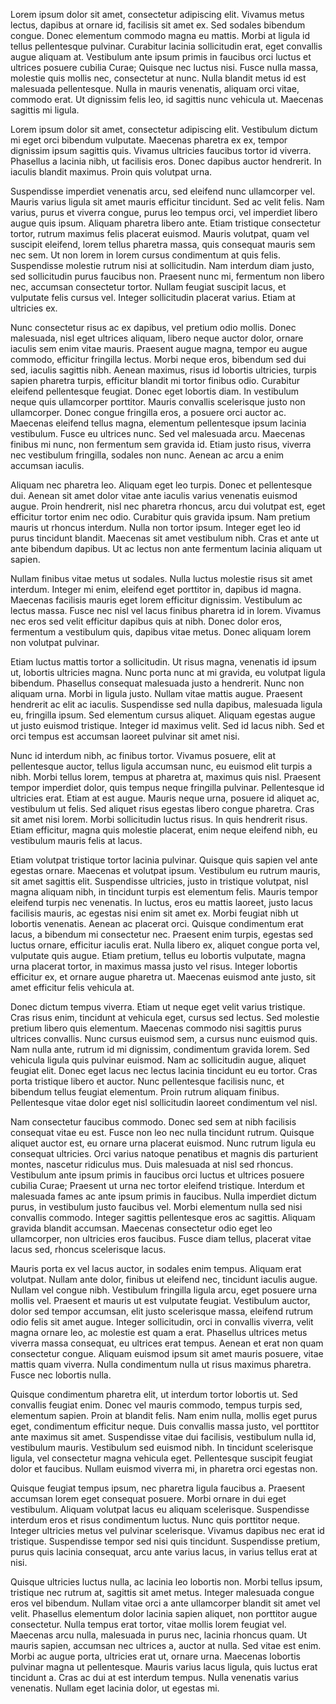 Lorem ipsum dolor sit amet, consectetur adipiscing elit. Vivamus metus lectus, dapibus at ornare id, facilisis sit amet ex. Sed sodales bibendum congue. Donec elementum commodo magna eu mattis. Morbi at ligula id tellus pellentesque pulvinar. Curabitur lacinia sollicitudin erat, eget convallis augue aliquam at. Vestibulum ante ipsum primis in faucibus orci luctus et ultrices posuere cubilia Curae; Quisque nec luctus nisi. Fusce nulla massa, molestie quis mollis nec, consectetur at nunc. Nulla blandit metus id est malesuada pellentesque. Nulla in mauris venenatis, aliquam orci vitae, commodo erat. Ut dignissim felis leo, id sagittis nunc vehicula ut. Maecenas sagittis mi ligula.

Lorem ipsum dolor sit amet, consectetur adipiscing elit. Vestibulum dictum mi eget orci bibendum vulputate. Maecenas pharetra ex ex, tempor dignissim ipsum sagittis quis. Vivamus ultricies faucibus tortor id viverra. Phasellus a lacinia nibh, ut facilisis eros. Donec dapibus auctor hendrerit. In iaculis blandit maximus. Proin quis volutpat urna.

Suspendisse imperdiet venenatis arcu, sed eleifend nunc ullamcorper vel. Mauris varius ligula sit amet mauris efficitur tincidunt. Sed ac velit felis. Nam varius, purus et viverra congue, purus leo tempus orci, vel imperdiet libero augue quis ipsum. Aliquam pharetra libero ante. Etiam tristique consectetur tortor, rutrum maximus felis placerat euismod. Mauris volutpat, quam vel suscipit eleifend, lorem tellus pharetra massa, quis consequat mauris sem nec sem. Ut non lorem in lorem cursus condimentum at quis felis. Suspendisse molestie rutrum nisi at sollicitudin. Nam interdum diam justo, sed sollicitudin purus faucibus non. Praesent nunc mi, fermentum non libero nec, accumsan consectetur tortor. Nullam feugiat suscipit lacus, et vulputate felis cursus vel. Integer sollicitudin placerat varius. Etiam at ultricies ex.

Nunc consectetur risus ac ex dapibus, vel pretium odio mollis. Donec malesuada, nisl eget ultrices aliquam, libero neque auctor dolor, ornare iaculis sem enim vitae mauris. Praesent augue magna, tempor eu augue commodo, efficitur fringilla lectus. Morbi neque eros, bibendum sed dui sed, iaculis sagittis nibh. Aenean maximus, risus id lobortis ultricies, turpis sapien pharetra turpis, efficitur blandit mi tortor finibus odio. Curabitur eleifend pellentesque feugiat. Donec eget lobortis diam. In vestibulum neque quis ullamcorper porttitor. Mauris convallis scelerisque justo non ullamcorper. Donec congue fringilla eros, a posuere orci auctor ac. Maecenas eleifend tellus magna, elementum pellentesque ipsum lacinia vestibulum. Fusce eu ultrices nunc. Sed vel malesuada arcu. Maecenas finibus mi nunc, non fermentum sem gravida id. Etiam justo risus, viverra nec vestibulum fringilla, sodales non nunc. Aenean ac arcu a enim accumsan iaculis.

Aliquam nec pharetra leo. Aliquam eget leo turpis. Donec et pellentesque dui. Aenean sit amet dolor vitae ante iaculis varius venenatis euismod augue. Proin hendrerit, nisl nec pharetra rhoncus, arcu dui volutpat est, eget efficitur tortor enim nec odio. Curabitur quis gravida ipsum. Nam pretium mauris ut rhoncus interdum. Nulla non tortor ipsum. Integer eget leo id purus tincidunt blandit. Maecenas sit amet vestibulum nibh. Cras et ante ut ante bibendum dapibus. Ut ac lectus non ante fermentum lacinia aliquam ut sapien.

Nullam finibus vitae metus ut sodales. Nulla luctus molestie risus sit amet interdum. Integer mi enim, eleifend eget porttitor in, dapibus id magna. Maecenas facilisis mauris eget lorem efficitur dignissim. Vestibulum ac lectus massa. Fusce nec nisl vel lacus finibus pharetra id in lorem. Vivamus nec eros sed velit efficitur dapibus quis at nibh. Donec dolor eros, fermentum a vestibulum quis, dapibus vitae metus. Donec aliquam lorem non volutpat pulvinar.

Etiam luctus mattis tortor a sollicitudin. Ut risus magna, venenatis id ipsum ut, lobortis ultricies magna. Nunc porta nunc at mi gravida, eu volutpat ligula bibendum. Phasellus consequat malesuada justo a hendrerit. Nunc non aliquam urna. Morbi in ligula justo. Nullam vitae mattis augue. Praesent hendrerit ac elit ac iaculis. Suspendisse sed nulla dapibus, malesuada ligula eu, fringilla ipsum. Sed elementum cursus aliquet. Aliquam egestas augue ut justo euismod tristique. Integer id maximus velit. Sed id lacus nibh. Sed et orci tempus est accumsan laoreet pulvinar sit amet nisi.

Nunc id interdum nibh, ac finibus tortor. Vivamus posuere, elit at pellentesque auctor, tellus ligula accumsan nunc, eu euismod elit turpis a nibh. Morbi tellus lorem, tempus at pharetra at, maximus quis nisl. Praesent tempor imperdiet dolor, quis tempus neque fringilla pulvinar. Pellentesque id ultricies erat. Etiam at est augue. Mauris neque urna, posuere id aliquet ac, vestibulum ut felis. Sed aliquet risus egestas libero congue pharetra. Cras sit amet nisi lorem. Morbi sollicitudin luctus risus. In quis hendrerit risus. Etiam efficitur, magna quis molestie placerat, enim neque eleifend nibh, eu vestibulum mauris felis at lacus.

Etiam volutpat tristique tortor lacinia pulvinar. Quisque quis sapien vel ante egestas ornare. Maecenas et volutpat ipsum. Vestibulum eu rutrum mauris, sit amet sagittis elit. Suspendisse ultricies, justo in tristique volutpat, nisl magna aliquam nibh, in tincidunt turpis est elementum felis. Mauris tempor eleifend turpis nec venenatis. In luctus, eros eu mattis laoreet, justo lacus facilisis mauris, ac egestas nisi enim sit amet ex. Morbi feugiat nibh ut lobortis venenatis. Aenean ac placerat orci. Quisque condimentum erat lacus, a bibendum mi consectetur nec. Praesent enim turpis, egestas sed luctus ornare, efficitur iaculis erat. Nulla libero ex, aliquet congue porta vel, vulputate quis augue. Etiam pretium, tellus eu lobortis vulputate, magna urna placerat tortor, in maximus massa justo vel risus. Integer lobortis efficitur ex, et ornare augue pharetra ut. Maecenas euismod ante justo, sit amet efficitur felis vehicula at.

Donec dictum tempus viverra. Etiam ut neque eget velit varius tristique. Cras risus enim, tincidunt at vehicula eget, cursus sed lectus. Sed molestie pretium libero quis elementum. Maecenas commodo nisi sagittis purus ultrices convallis. Nunc cursus euismod sem, a cursus nunc euismod quis. Nam nulla ante, rutrum id mi dignissim, condimentum gravida lorem. Sed vehicula ligula quis pulvinar euismod. Nam ac sollicitudin augue, aliquet feugiat elit. Donec eget lacus nec lectus lacinia tincidunt eu eu tortor. Cras porta tristique libero et auctor. Nunc pellentesque facilisis nunc, et bibendum tellus feugiat elementum. Proin rutrum aliquam finibus. Pellentesque vitae dolor eget nisl sollicitudin laoreet condimentum vel nisl.

Nam consectetur faucibus commodo. Donec sed sem at nibh facilisis consequat vitae eu est. Fusce non leo nec nulla tincidunt rutrum. Quisque aliquet auctor est, eu ornare urna placerat euismod. Nunc rutrum ligula eu consequat ultricies. Orci varius natoque penatibus et magnis dis parturient montes, nascetur ridiculus mus. Duis malesuada at nisl sed rhoncus. Vestibulum ante ipsum primis in faucibus orci luctus et ultrices posuere cubilia Curae; Praesent ut urna nec tortor eleifend tristique. Interdum et malesuada fames ac ante ipsum primis in faucibus. Nulla imperdiet dictum purus, in vestibulum justo faucibus vel. Morbi elementum nulla sed nisi convallis commodo. Integer sagittis pellentesque eros ac sagittis. Aliquam gravida blandit accumsan. Maecenas consectetur odio eget leo ullamcorper, non ultricies eros faucibus. Fusce diam tellus, placerat vitae lacus sed, rhoncus scelerisque lacus.

Mauris porta ex vel lacus auctor, in sodales enim tempus. Aliquam erat volutpat. Nullam ante dolor, finibus ut eleifend nec, tincidunt iaculis augue. Nullam vel congue nibh. Vestibulum fringilla ligula arcu, eget posuere urna mollis vel. Praesent et mauris ut est vulputate feugiat. Vestibulum auctor, dolor sed tempor accumsan, elit justo scelerisque massa, eleifend rutrum odio felis sit amet augue. Integer sollicitudin, orci in convallis viverra, velit magna ornare leo, ac molestie est quam a erat. Phasellus ultrices metus viverra massa consequat, eu ultrices erat tempus. Aenean et erat non quam consectetur congue. Aliquam euismod ipsum sit amet mauris posuere, vitae mattis quam viverra. Nulla condimentum nulla ut risus maximus pharetra. Fusce nec lobortis nulla.

Quisque condimentum pharetra elit, ut interdum tortor lobortis ut. Sed convallis feugiat enim. Donec vel mauris commodo, tempus turpis sed, elementum sapien. Proin at blandit felis. Nam enim nulla, mollis eget purus eget, condimentum efficitur neque. Duis convallis massa justo, vel porttitor ante maximus sit amet. Suspendisse vitae dui facilisis, vestibulum nulla id, vestibulum mauris. Vestibulum sed euismod nibh. In tincidunt scelerisque ligula, vel consectetur magna vehicula eget. Pellentesque suscipit feugiat dolor et faucibus. Nullam euismod viverra mi, in pharetra orci egestas non.

Quisque feugiat tempus ipsum, nec pharetra ligula faucibus a. Praesent accumsan lorem eget consequat posuere. Morbi ornare in dui eget vestibulum. Aliquam volutpat lacus eu aliquam scelerisque. Suspendisse interdum eros et risus condimentum luctus. Nunc quis porttitor neque. Integer ultricies metus vel pulvinar scelerisque. Vivamus dapibus nec erat id tristique. Suspendisse tempor sed nisi quis tincidunt. Suspendisse pretium, purus quis lacinia consequat, arcu ante varius lacus, in varius tellus erat at nisi.

Quisque ultricies luctus nulla, ac lacinia leo lobortis non. Morbi tellus ipsum, tristique nec rutrum at, sagittis sit amet metus. Integer malesuada congue eros vel bibendum. Nullam vitae orci a ante ullamcorper blandit sit amet vel velit. Phasellus elementum dolor lacinia sapien aliquet, non porttitor augue consectetur. Nulla tempus erat tortor, vitae mollis lorem feugiat vel. Maecenas arcu nulla, malesuada in purus nec, lacinia rhoncus quam. Ut mauris sapien, accumsan nec ultrices a, auctor at nulla. Sed vitae est enim. Morbi ac augue porta, ultricies erat ut, ornare urna. Maecenas lobortis pulvinar magna ut pellentesque. Mauris varius lacus ligula, quis luctus erat tincidunt a. Cras ac dui at est interdum tempus. Nulla venenatis varius venenatis. Nullam eget lacinia dolor, ut egestas mi.